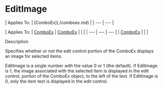 




<h1 class="heading"><span class="name">EditImage</span></h1>
| Applies To: | [ComboEx](./comboex.md) |
| --- | ---  |

| Applies To: | [ComboEx](./comboex.md) | [ComboEx](./comboex.md) |  |  |
| --- | --- | ---  |
| [ComboEx](./comboex.md) |  |  |


Description


Specifies whether or not the edit control portion of the ComboEx displays an image for selected items.


EditImage is a single number with the value 0 or 1 (the default). If EditImage is 1, the image associated with the selected item is displayed in the edit control, portion of the ComboEx object, to the left of the text. If EditImage is 0, only the item text is displayed in the edit control.



